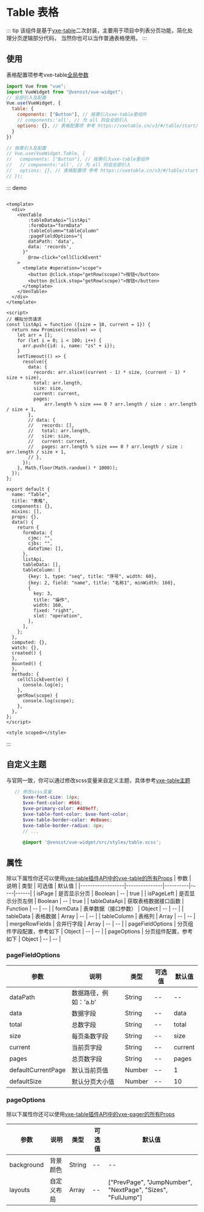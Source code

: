 # Table 表格

::: tip
该组件是基于[vxe-table](https://vxetable.cn/v3/#/table/start/install)二次封装，主要用于项目中列表分页功能，简化处理分页逻辑部分代码，
当然你也可以当作普通表格使用。
:::

## 使用

表格配置项参考vxe-table[全局参数](https://vxetable.cn/v3/#/table/start/global)

```js
import Vue from "vue";
import VueWidget from "@vensst/vue-widget";
// 全部引入及配置
Vue.use(VueWidget, {
  table: {
    components: ["Button"], // 按需引入vxe-table里组件
    // components:'all', // 为 all 则会全部引入
    options: {}, // 表格配置项 参考 https://vxetable.cn/v3/#/table/start/global
  }
})

// 按需引入及配置
// Vue.use(VueWidget.Table, {
//   components: ["Button"], // 按需引入vxe-table里组件
//   // components:'all', // 为 all 则会全部引入
//   options: {}, // 表格配置项 参考 https://vxetable.cn/v3/#/table/start/global
// });
```

::: demo

```vue

<template>
  <div>
    <VenTable
        :tableDataApi="listApi"
        :formData="formData"
        :tableColumn="tableColumn"
        :pageFieldOptions="{
        dataPath: 'data',
        data: 'records',
      }"
        @row-click="cellClickEvent"
    >
      <template #operation="scope">
        <button @click.stop="getRow(scope)">按钮</button>
        <button @click.stop="getRow(scope)">按钮</button>
      </template>
    </VenTable>
  </div>
</template>

<script>
// 模拟分页请求
const listApi = function ({size = 10, current = 1}) {
  return new Promise((resolve) => {
    let arr = [];
    for (let i = 0; i < 100; i++) {
      arr.push({id: i, name: "zs" + i});
    }
    setTimeout(() => {
      resolve({
        data: {
          records: arr.slice((current - 1) * size, (current - 1) * size + size),
          total: arr.length,
          size: size,
          current: current,
          pages:
              arr.length % size === 0 ? arr.length / size : arr.length / size + 1,
        },
        // data: {
        //   records: [],
        //   total: arr.length,
        //   size: size,
        //   current: current,
        //   pages: arr.length % size === 0 ? arr.length / size : arr.length / size + 1,
        // },
      });
    }, Math.floor(Math.random() * 1000));
  });
};

export default {
  name: "Table",
  title: "表格",
  components: {},
  mixins: [],
  props: {},
  data() {
    return {
      formData: {
        cjmc: "",
        cjbs: "",
        dateTime: [],
      },
      listApi,
      tableData: [],
      tableColumn: [
        {key: 1, type: "seq", title: "序号", width: 60},
        {key: 2, field: "name", title: "名称1", minWidth: 160},
        {
          key: 3,
          title: "操作",
          width: 160,
          fixed: "right",
          slot: "operation",
        },
      ],
    };
  },
  computed: {},
  watch: {},
  created() {
  },
  mounted() {
  },
  methods: {
    cellClickEvent(e) {
      console.log(e);
    },
    getRow(scope) {
      console.log(scope);
    },
  },
};
</script>

<style scoped></style>

```

:::

## 自定义主题
与官网一致，你可以通过修改scss变量来自定义主题，具体参考[vxe-table主题](https://vxetable.cn/v3/#/table/start/theme)
```scss
   // 修改scss变量
      $vxe-font-size: 14px;
      $vxe-font-color: #666;
      $vxe-primary-color: #409eff;
      $vxe-table-font-color: $vxe-font-color;
      $vxe-table-border-color: #e8eaec;
      $vxe-table-border-radius: 4px;
      // ...

      @import '@vensst/vue-widget/src/styles/table.scss';
```

## 属性

除以下属性你还可以使用[vxe-table插件API中的vxe-table的所有Props](https://vxetable.cn/v3/#/table/api)
| 参数 | 说明 | 类型 | 可选值 | 默认值 |
|------------------|---------------|----------|-----|------|
| isPage | 是否显示分页 | Boolean | -- | true |
| isPageLeft | 是否显示分页左侧 | Boolean | -- | true |
| tableDataApi | 获取表格数据接口函数 | Function | -- | -- |
| formData | 表单数据（接口参数） | Object | -- | -- |
| tableData | 表格数据 | Array | -- | -- |
| tableColumn | 表格列 | Array | -- | -- |
| mergeRowFields | 合并行字段 | Array | -- | -- |
| pageFieldOptions | 分页组件字段配置，参考如下 | Object | -- | -- |
| pageOptions | 分页组件配置，参考如下 | Object | -- | -- |

### pageFieldOptions

| 参数                 | 说明            | 类型     | 可选值 | 默认值     |
|--------------------|---------------|--------|-----|---------|
| dataPath           | 数据路径，例如：'a.b' | String | --  | --      |
| data               | 数据字段          | String | --  | data    |
| total              | 总数字段          | String | --  | total   |
| size               | 每页条数字段        | String | --  | size    |
| current            | 当前页字段         | String | --  | current |
| pages              | 总页数字段         | String | --  | pages   |
| defaultCurrentPage | 默认当前页值        | Number | --  | 1       |
| defaultSize        | 默认分页大小值       | Number | --  | 10      |

### pageOptions

除以下属性你还可以使用[vxe-table插件API中的vxe-pager的所有Props](https://vxetable.cn/v3/#/pager/api)

| 参数         | 说明    | 类型     | 可选值 | 默认值                                                         |
|------------|-------|--------|-----|-------------------------------------------------------------|
| background | 背景颜色  | String | --  | --                                                          |
| layouts    | 自定义布局 | Array  | --  | ["PrevPage", "JumpNumber", "NextPage", "Sizes", "FullJump"] |
